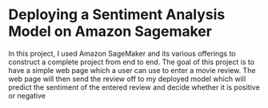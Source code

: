 # Deploying a Sentiment Analysis Model on Amazon Sagemaker

In this project, I used Amazon SageMaker and its various offerings to construct a complete project from end to end. The goal of this project is to have a simple web page which a user can use to enter a movie review. The web page will then send the review off to my deployed model which will predict the sentiment of the entered review and decide whether it is positive or negative


